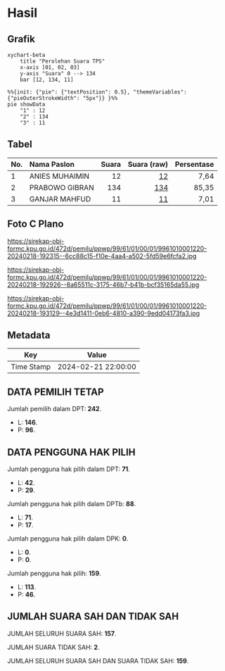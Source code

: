 # Hasil

## Grafik

```mermaid
xychart-beta
    title "Perolehan Suara TPS"
    x-axis [01, 02, 03]
    y-axis "Suara" 0 --> 134
    bar [12, 134, 11]
```

```mermaid
%%{init: {"pie": {"textPosition": 0.5}, "themeVariables": {"pieOuterStrokeWidth": "5px"}} }%%
pie showData
    "1" : 12
    "2" : 134
    "3" : 11
```

## Tabel

| No. | Nama Paslon    | Suara | Suara (raw) | Persentase |
|:--- |:-------------- | -----:| -----------:| ----------:|
| 1   | ANIES MUHAIMIN | 12    | [12][p-1]   | 7,64       |
| 2   | PRABOWO GIBRAN | 134   | [134][p-2]  | 85,35      |
| 3   | GANJAR MAHFUD  | 11    | [11][p-3]   | 7,01       |


[p-1]: https://github.com/gigit-pemilu/pemilu-2024-99-luar-negeri/blob/main/pilpres/hitung-suara/sub/99-luar-negeri/sub/61-kota-kinabalu-malaysia/sub/01-kota-kinabalu-malaysia/sub/0001-kota-kinabalu-malaysia/sub/220-ksk-209/sub/paslon-1.txt
[p-2]: https://github.com/gigit-pemilu/pemilu-2024-99-luar-negeri/blob/main/pilpres/hitung-suara/sub/99-luar-negeri/sub/61-kota-kinabalu-malaysia/sub/01-kota-kinabalu-malaysia/sub/0001-kota-kinabalu-malaysia/sub/220-ksk-209/sub/paslon-2.txt
[p-3]: https://github.com/gigit-pemilu/pemilu-2024-99-luar-negeri/blob/main/pilpres/hitung-suara/sub/99-luar-negeri/sub/61-kota-kinabalu-malaysia/sub/01-kota-kinabalu-malaysia/sub/0001-kota-kinabalu-malaysia/sub/220-ksk-209/sub/paslon-3.txt

## Foto C Plano

https://sirekap-obj-formc.kpu.go.id/472d/pemilu/ppwp/99/61/01/00/01/9961010001220-20240218-192315--6cc88c15-f10e-4aa4-a502-5fd59e6fcfa2.jpg

https://sirekap-obj-formc.kpu.go.id/472d/pemilu/ppwp/99/61/01/00/01/9961010001220-20240218-192926--8a65511c-3175-46b7-b41b-bcf35165da55.jpg

https://sirekap-obj-formc.kpu.go.id/472d/pemilu/ppwp/99/61/01/00/01/9961010001220-20240218-193129--4e3d1411-0eb6-4810-a390-9edd04173fa3.jpg


## Metadata

| Key        | Value               |
| ---------- | ------------------- |
| Time Stamp | 2024-02-21 22:00:00 |


## DATA PEMILIH TETAP

Jumlah pemilih dalam DPT: **242**.
 * L: **146**.
 * P: **96**.

## DATA PENGGUNA HAK PILIH

Jumlah pengguna hak pilih dalam DPT: **71**.
 * L: **42**.
 * P: **29**.

Jumlah pengguna hak pilih dalam DPTb: **88**.
 * L: **71**.
 * P: **17**.

Jumlah pengguna hak pilih dalam DPK: **0**.
 * L: **0**.
 * P: **0**.

Jumlah pengguna hak pilih: **159**.
 * L: **113**.
 * P: **46**.

## JUMLAH SUARA SAH DAN TIDAK SAH

JUMLAH SELURUH SUARA SAH: **157**.

JUMLAH SUARA TIDAK SAH: **2**.

JUMLAH SELURUH SUARA SAH DAN SUARA TIDAK SAH: **159**.


